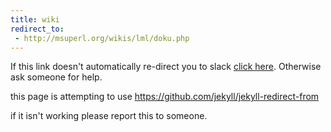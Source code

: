 ```yaml
---
title: wiki
redirect_to:
 - http://msuperl.org/wikis/lml/doku.php
---
```


If this link doesn't automatically re-direct you to slack [click here](https://p3server.pa.msu.edu/quantperwiki/doku.php). Otherwise ask someone for help.

this page is attempting to use https://github.com/jekyll/jekyll-redirect-from

if it isn't working please report this to someone.
